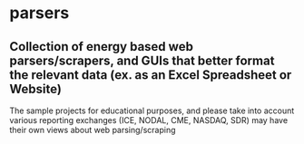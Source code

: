 # parsers
## Collection of energy based web parsers/scrapers, and GUIs that better format the relevant data (ex. as an Excel Spreadsheet or Website)

The sample projects for educational purposes, and please take into account various reporting exchanges (ICE, NODAL, CME, NASDAQ, SDR) may have their own views about web parsing/scraping 
